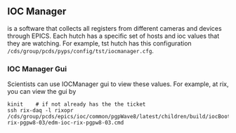 ## IOC Manager 
is a software that collects all registers from different cameras and devices through EPICS. 
Each hutch has a specific set of hosts and ioc values that they are watching. 
For example, tst hutch has this configuration `/cds/group/pcds/pyps/config/tst/iocmanager.cfg`.  

### IOC Manager Gui
Scientists can use IOCManager gui to view these values. For example, at rix, you can view the gui by
```
kinit    # if not already has the the ticket
ssh rix-daq -l rixopr
/cds/group/pcds/epics/ioc/common/pgpWave8/latest/children/build/iocBoot/ioc-rix-pgpw8-03/edm-ioc-rix-pgpw8-03.cmd
```

